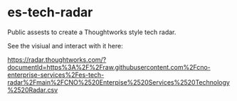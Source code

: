 # es-tech-radar
Public assests to create a Thoughtworks style tech radar.

See the visiual and interact with it here:

https://radar.thoughtworks.com/?documentId=https%3A%2F%2Fraw.githubusercontent.com%2Fcno-enterprise-services%2Fes-tech-radar%2Fmain%2FCNO%2520Enterpise%2520Services%2520Technology%2520Radar.csv

